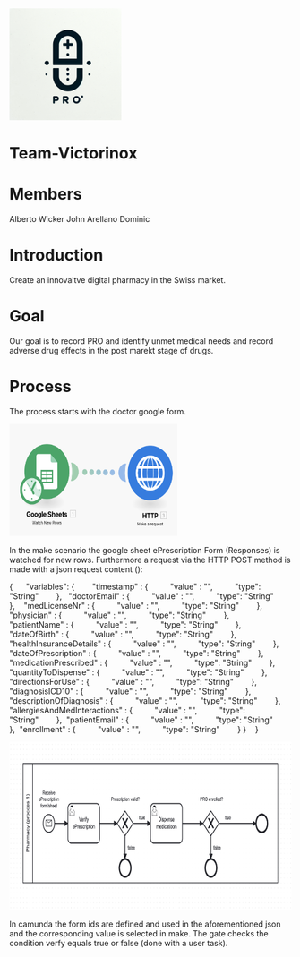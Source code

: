 <img src="PRO.png" alt="My Image" width="200" height="200">

# Team-Victorinox

# Members

Alberto Wicker
John Arellano
Dominic

# Introduction

Create an innovaitve digital pharmacy in the Swiss market.

# Goal

Our goal is to record PRO and identify unmet medical needs and record adverse drug effects in the post marekt stage of drugs.

# Process

The process starts with the doctor google form. 

<img src="makeScenario.png" alt="My Image" width="300" height="200">

In the make scenario the google sheet ePrescription Form (Responses) is watched for new rows. Furthermore a request via the HTTP POST method is made with a json request content (): 

{      "variables": 
 {        
"timestamp" : {          "value" : "",          "type": "String"        },  
"doctorEmail" : {          "value" : "",          "type": "String"        },   
"medLicenseNr" : {          "value" : "",          "type": "String"        },   
 "physician" : {          "value" : "",          "type": "String"        },        
"patientName" : {          "value" : "",          "type": "String"        },  
 "dateOfBirth" : {          "value" : "",          "type": "String"        },
"healthInsuranceDetails" : {          "value" : "",          "type": "String"        }, 
"dateOfPrescription" : {          "value" : "",          "type": "String"        }, 
"medicationPrescribed" : {          "value" : "",          "type": "String"        }, 
"quantityToDispense" : {          "value" : "",          "type": "String"        }, 
"directionsForUse" : {          "value" : "",          "type": "String"        }, 
"diagnosisICD10" : {          "value" : "",          "type": "String"        }, 
"descriptionOfDiagnosis" : {          "value" : "",          "type": "String"        }, 
"allergiesAndMedInteractions" : {          "value" : "",          "type": "String"        }, 
"patientEmail" : {          "value" : "",          "type": "String"        }, 
"enrollment" : {          "value" : "",          "type": "String"        }
  }   
 }

<img src="process one.png" alt="My Image" width="900" height="300">

In camunda the form ids are defined and used in the aforementioned json and the corresponding value is selected in make. The gate checks the condition verfy equals true or false (done with a user task).


